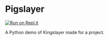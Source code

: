 # Pigslayer

[![Run on Repl.it](https://repl.it/badge/github/Zaechus/pigslayer)](https://repl.it/github/Zaechus/pigslayer)

A Python demo of Kingslayer made for a project.
